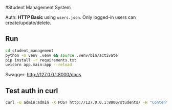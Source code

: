 #Student Management System

Auth: **HTTP Basic** using `users.json`. Only logged-in users can create/update/delete.

## Run
```bash
cd student_management
python -m venv .venv && source .venv/bin/activate
pip install -r requirements.txt
uvicorn app.main:app --reload
```
Swagger: http://127.0.0.1:8000/docs

## Test auth in curl
```bash
curl -u admin:admin -X POST http://127.0.0.1:8000/students/ -H "Content-Type: application/json" -d '{"name":"Ada","age":20,"email":"ada@example.com","grades":[{"subject":"Math","score":95}] }'
```
